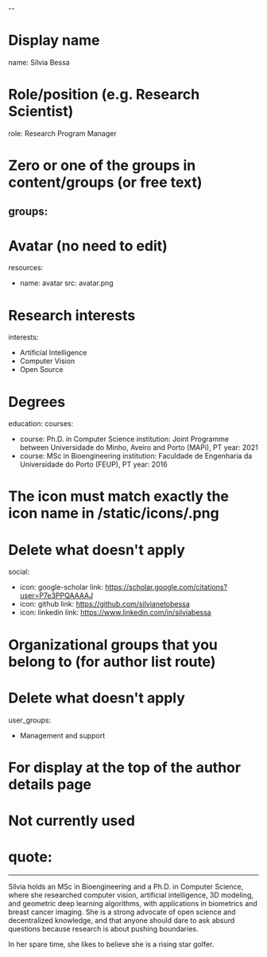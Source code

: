 --
# Display name
name: Sílvia Bessa

# Role/position (e.g. Research Scientist)
role: Research Program Manager

# Zero or one of the groups in content/groups (or free text)
groups:
  - 

# Avatar (no need to edit)
resources:
  - name: avatar
    src: avatar.png

# Research interests
interests:
  - Artificial Intelligence
  - Computer Vision
  - Open Source

# Degrees
education:
  courses:
  - course: Ph.D. in Computer Science
    institution: Joint Programme between Universidade do Minho, Aveiro and Porto (MAPi), PT
    year: 2021
  - course: MSc in Bioengineering
    institution: Faculdade de Engenharia da Universidade do Porto (FEUP), PT
    year: 2016

# The icon must match exactly the icon name in /static/icons/<name>.png
# Delete what doesn't apply
social:

  - icon: google-scholar
    link: https://scholar.google.com/citations?user=P7e3PPQAAAAJ
  - icon: github
    link: https://github.com/silvianetobessa
  - icon: linkedin
    link: https://www.linkedin.com/in/silviabessa

  

# Organizational groups that you belong to (for author list route)
# Delete what doesn't apply
user_groups:
  - Management and support
 

# For display at the top of the author details page
# Not currently used
# quote:
---

Sílvia holds an MSc in Bioengineering and a Ph.D. in Computer Science, where she researched computer vision, artificial intelligence, 3D modeling, and geometric deep learning algorithms, with applications in biometrics and breast cancer imaging.
She is a strong advocate of open science and decentralized knowledge, and that anyone should dare to ask absurd questions because research is about pushing boundaries.
 
In her spare time,  she likes to believe she is a rising star golfer.
